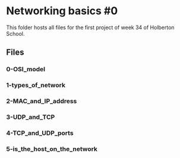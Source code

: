 # Networking basics #0

This folder hosts all files for the first project of week 34 of Holberton School.

## Files
### 0-OSI_model
### 1-types_of_network
### 2-MAC_and_IP_address
### 3-UDP_and_TCP
### 4-TCP_and_UDP_ports
### 5-is_the_host_on_the_network
